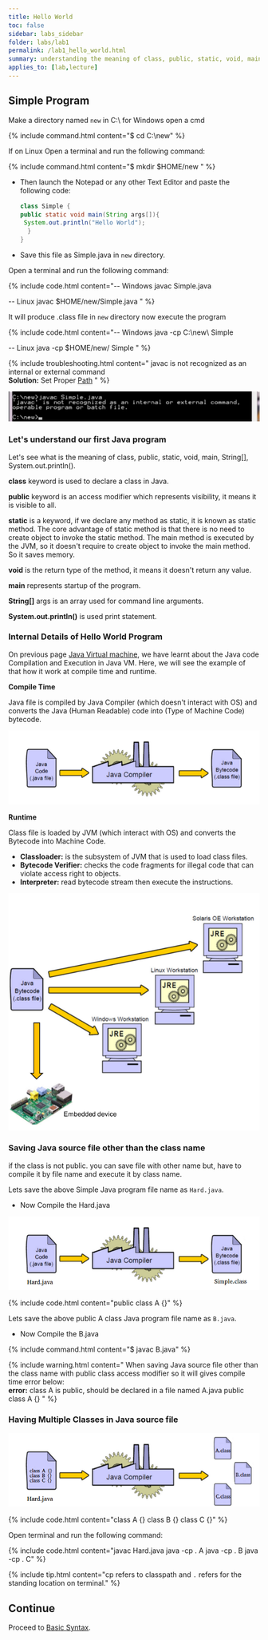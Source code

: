 ```yaml
---
title: Hello World
toc: false
sidebar: labs_sidebar
folder: labs/lab1
permalink: /lab1_hello_world.html
summary: understanding the meaning of class, public, static, void, main, String[], System.out.println()
applies_to: [lab,lecture]
---
```


## Simple Program

Make a directory named `new` in C:\ for Windows open a cmd

{% include command.html content="$ cd C:\new" %}

If on Linux Open a terminal and run the following command:

{% include command.html content="$ mkdir $HOME/new " %}

- Then launch the Notepad or any other Text Editor and paste the following code:

    ```java
    class Simple {
    public static void main(String args[]){
     System.out.println("Hello World");
      }
    }

    ```

- Save this file as Simple.java in `new` directory.

Open a terminal and run the following command:

{% include code.html content="-- Windows
 javac Simple.java

 -- Linux
 javac $HOME/new/Simple.java
" %}

It will produce .class file in `new` directory now execute the program

{% include code.html content="-- Windows
 java -cp C:\new\ Simple

 -- Linux
 java -cp $HOME/new/ Simple
" %}

{% include troubleshooting.html content="
	javac is not recognized as an internal or external command<br/>
	**Solution:** Set Proper [Path](env_setup_classpath.html)
" %}


![](./images/labs/lab1/not_recognized.png)

### Let's understand our first Java program

Let's see what is the meaning of class, public, static, void, main, String[], System.out.println().

**class** keyword is used to declare a class in Java.

**public** keyword is an access modifier which represents visibility, it means it is visible to all.

**static** is a keyword, if we declare any method as static, it is known as static method. The core advantage of static method is that there is no need to create object to invoke the static method. The main method is executed by the JVM, so it doesn't require to create object to invoke the main method. So it saves memory.

**void** is the return type of the method, it means it doesn't return any value.

**main** represents startup of the program.

**String[]** args is an array used for command line arguments.

**System.out.println()** is used print statement.

### Internal Details of Hello World Program

On previous page [Java Virtual machine](intro_java_virtual_machine.html), we have learnt about the Java code Compilation and Execution in Java VM. Here, we will see the example of that how it work at compile time and runtime.

**Compile Time**

Java file is compiled by Java Compiler (which doesn't interact with OS) and converts the Java (Human Readable) code into (Type of Machine Code) bytecode.

![](./images/labs/lab1/javac.png)

**Runtime**

Class file is loaded by JVM (which interact with OS) and converts the Bytecode into Machine Code.

- **Classloader:** is the subsystem of JVM that is used to load class files.
- **Bytecode Verifier:** checks the code fragments for illegal code that can violate access right to objects.
- **Interpreter:** read bytecode stream then execute the instructions.

![](./images/labs/lab1/java.png)

### Saving Java source file other than the class name

if the class is not public. you can save file with other name but, have to compile it by file name and execute it by class name.

Lets save the above Simple Java program file name as `Hard.java`.

- Now Compile the Hard.java

![](./images/labs/lab1/othername.png)

{% include code.html content="public class A {}" %}

Lets save the above public A class Java program file name as `B.java`.

- Now Compile the B.java

{% include command.html content="$ javac B.java" %}

{% include warning.html content="
	When saving Java source file other than the class name with public class access modifier so it will gives compile time error below:<br/>
	**error:**  class A is public, should be declared in a file named A.java public class A {}
" %}

### Having Multiple Classes in Java source file

![](./images/labs/lab1/multiclasses.png)


{% include code.html content="class A {}
class B {}
class C {}" %}

Open terminal and run the following command:

{% include code.html content="javac Hard.java
java -cp . A
java -cp . B
java -cp . C" %}


{% include tip.html content="cp refers to classpath and `.` refers for the standing location on terminal." %}

## Continue

Proceed to [Basic Syntax](lab1_basic_syntax.html).

